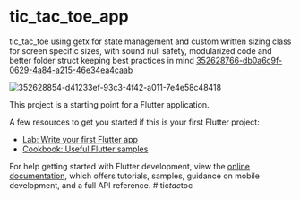 # tic_tac_toe_app
tic_tac_toe using getx for state management and custom written sizing class for screen specific sizes, with sound null safety, modularized code and better folder struct keeping best practices in mind
[352628766-db0a6c9f-0629-4a84-a215-46e34ea4caab](https://github.com/user-attachments/assets/ac223987-4adc-4722-ba0b-ce83c7c802c2)

![352628854-d41233ef-93c3-4f42-a011-7e4e58c48418](https://github.com/user-attachments/assets/82febb42-e8d8-4e03-8595-94b1de807166)

This project is a starting point for a Flutter application.

A few resources to get you started if this is your first Flutter project:

- [Lab: Write your first Flutter app](https://docs.flutter.dev/get-started/codelab)
- [Cookbook: Useful Flutter samples](https://docs.flutter.dev/cookbook)

For help getting started with Flutter development, view the
[online documentation](https://docs.flutter.dev/), which offers tutorials,
samples, guidance on mobile development, and a full API reference.
#   t i c _ t a c _ t o c 
 
 
